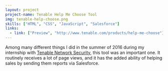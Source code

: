 ```yaml
---
layout: project
project-name: Tenable Help Me Choose Tool
img: tenable-help-choose.png
skills: ["HTML", "CSS", "JavaScript", "Salesforce"]
links:
  - link: ["Preview", "http://www.tenable.com/products/help-me-choose"]
---
```


Among many different things I did in the summer of 2016 during my internship with <a href="https://tenable.com/">Tenable Network Security</a>, this tool was an important one. It routinely receives a lot of page views, and it has the added ability of helping sales by sending them reports via Salesforce.
